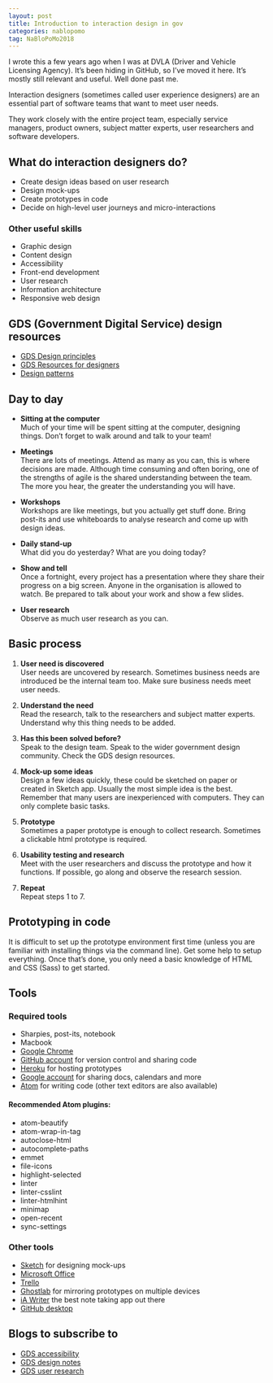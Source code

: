 ```yaml
---
layout: post
title: Introduction to interaction design in gov
categories: nablopomo
tag: NaBloPoMo2018
---
```


<p class="lede">I wrote this a few years ago when I was at DVLA (Driver and Vehicle Licensing Agency). It’s been hiding in GitHub, so I’ve moved it here. It’s mostly still relevant and useful. Well done past me.</p>

Interaction designers (sometimes called user experience designers) are an essential part of software teams that want to meet user needs.

They work closely with the entire project team, especially service managers, product owners, subject matter experts, user researchers and software developers.

## What do interaction designers do?
- Create design ideas based on user research
- Design mock-ups
- Create prototypes in code
- Decide on high-level user journeys and micro-interactions

### Other useful skills
- Graphic design
- Content design
- Accessibility
- Front-end development
- User research
- Information architecture
- Responsive web design

## GDS (Government Digital Service) design resources
- [GDS Design principles](https://www.gov.uk/design-principles)
- [GDS Resources for designers](https://www.gov.uk/service-manual/designers)
- [Design patterns](https://www.gov.uk/service-manual/user-centred-design/resources/patterns)


## Day to day
- **Sitting at the computer**  
Much of your time will be spent sitting at the computer, designing things. Don’t forget to walk around and talk to your team!

- **Meetings**  
There are lots of meetings. Attend as many as you can, this is where decisions are made. Although time consuming and often boring, one of the strengths of agile is the shared understanding between the team. The more you hear, the greater the understanding you will have.

- **Workshops**  
Workshops are like meetings, but you actually get stuff done. Bring post-its and use whiteboards to analyse research and come up with design ideas.

- **Daily stand-up**  
What did you do yesterday? What are you doing today?

- **Show and tell**  
Once a fortnight, every project has a presentation where they share their progress on a big screen. Anyone in the organisation is allowed to watch. Be prepared to talk about your work and show a few slides.

- **User research**  
Observe as much user research as you can.

## Basic process
1. **User need is discovered**  
User needs are uncovered by research. Sometimes business needs are introduced be the internal team too. Make sure business needs meet user needs.

2. **Understand the need**  
Read the research, talk to the researchers and subject matter experts. Understand why this thing needs to be added.

3. **Has this been solved before?**  
Speak to the design team. Speak to the wider government design community. Check the GDS design resources.

4. **Mock-up some ideas**  
Design a few ideas quickly, these could be sketched on paper or created in Sketch app. Usually the most simple idea is the best. Remember that many users are inexperienced with computers. They can only complete basic tasks.

5. **Prototype**  
Sometimes a paper prototype is enough to collect research. Sometimes a clickable html prototype is required.  

6. **Usability testing and research**  
Meet with the user researchers and discuss the prototype and how it functions. If possible, go along and observe the research session.

7. **Repeat**  
Repeat steps 1 to 7.

## Prototyping in code
It is difficult to set up the prototype environment first time (unless you are familiar with installing things via the command line). Get some help to setup everything. Once that’s done, you only need a basic knowledge of HTML and CSS (Sass) to get started.

## Tools

### Required tools
- Sharpies, post-its, notebook
- Macbook
- [Google Chrome](https://www.google.com/chrome/)
- [GitHub account](https://github.com/) for version control and sharing code
- [Heroku](https://www.heroku.com/) for hosting prototypes
- [Google account](https://accounts.google.com/signup) for sharing docs, calendars and more
- [Atom](https://atom.io/) for writing code (other text editors are also available)

#### Recommended Atom plugins:
- atom-beautify
- atom-wrap-in-tag
- autoclose-html
- autocomplete-paths
- emmet
- file-icons
- highlight-selected
- linter
- linter-csslint
- linter-htmlhint
- minimap
- open-recent
- sync-settings

### Other tools
- [Sketch](https://www.sketchapp.com/) for designing mock-ups
- [Microsoft Office](https://www.office.com/)
- [Trello](https://trello.com/)
- [Ghostlab](https://www.vanamco.com/ghostlab/) for mirroring prototypes on multiple devices
- [iA Writer](https://ia.net/writer) the best note taking app out there
- [GitHub desktop](https://desktop.github.com/)

## Blogs to subscribe to
- [GDS accessibility](https://accessibility.blog.gov.uk/)
- [GDS design notes](https://designnotes.blog.gov.uk/)
- [GDS user research](https://userresearch.blog.gov.uk/)
